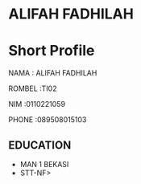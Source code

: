 <!DOCTYPE html>
<html>
  <head> 
    <meta charset="utf-8">
    <meta http-equiv="x-UA-Compatible" content ="I E =edge">
   <title>Curriculum Vitae</title>
  </head>
  <body>
    <h1>ALIFAH FADHILAH</h1>
    <h1>Short Profile</h1>
    <p>NAMA     : ALIFAH FADHILAH</p>
    <P>ROMBEL   :TI02</P>
    <P>NIM      :0110221059</P>
    <P>PHONE    :089508015103</P>

<h2>EDUCATION</h2>
<ul>
<li>MAN 1 BEKASI</li>
<li>STT-NF></li>
</ul>

  </body>
  </html>

